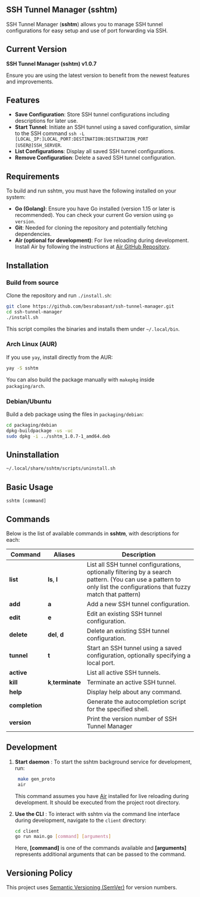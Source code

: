 ## SSH Tunnel Manager (sshtm)

SSH Tunnel Manager (**sshtm**) allows you to manage SSH tunnel configurations for easy setup and use of port forwarding via SSH.

## Current Version

**SSH Tunnel Manager (sshtm) v1.0.7**

Ensure you are using the latest version to benefit from the newest features and improvements.


## Features

- **Save Configuration**: Store SSH tunnel configurations including descriptions for later use.
- **Start Tunnel**: Initiate an SSH tunnel using a saved configuration, similar to the SSH command `ssh -L [LOCAL_IP:]LOCAL_PORT:DESTINATION:DESTINATION_PORT [USER@]SSH_SERVER`.
- **List Configurations**: Display all saved SSH tunnel configurations.
- **Remove Configuration**: Delete a saved SSH tunnel configuration.

## Requirements

To build and run sshtm, you must have the following installed on your system:

- **Go (Golang)**: Ensure you have Go installed (version 1.15 or later is recommended). You can check your current Go version using `go version`.
- **Git**: Needed for cloning the repository and potentially fetching dependencies.
- **Air (optional for development)**: For live reloading during development. Install Air by following the instructions at [Air GitHub Repository](https://github.com/cosmtrek/air).



## Installation

### Build from source
Clone the repository and run `./install.sh`:

```sh
git clone https://github.com/besrabasant/ssh-tunnel-manager.git
cd ssh-tunnel-manager
./install.sh
```
This script compiles the binaries and installs them under `~/.local/bin`.

### Arch Linux (AUR)
If you use `yay`, install directly from the AUR:

```sh
yay -S sshtm
```
You can also build the package manually with `makepkg` inside `packaging/arch`.

### Debian/Ubuntu
Build a deb package using the files in `packaging/debian`:

```sh
cd packaging/debian
dpkg-buildpackage -us -uc
sudo dpkg -i ../sshtm_1.0.7-1_amd64.deb
```

## Uninstallation
```sh
~/.local/share/sshtm/scripts/uninstall.sh
```

## Basic Usage

```
sshtm [command]
```

## Commands

Below is the list of available commands in **sshtm**, with descriptions for each:

| Command        | Aliases             | Description                                                                                                                                                         |
| -------------- | ------------------- | ------------------------------------------------------------------------------------------------------------------------------------------------------------------- |
| **list**       | **ls**, **l**       | List all SSH tunnel configurations, optionally filtering by a search pattern. (You can use a pattern to only list the configurations that fuzzy match that pattern) |  |
| **add**        | **a**               | Add a new SSH tunnel configuration.                                                                                                                                 |
| **edit**       | **e**               | Edit an existing SSH tunnel configuration.                                                                                                                          |
| **delete**     | **del**, **d**      | Delete an existing SSH tunnel configuration.                                                                                                                        |
| **tunnel**     | **t**               | Start an SSH tunnel using a saved configuration, optionally specifying a local port.                                                                                |
| **active**     |                     | List all active SSH tunnels.                                                                                                                                        |
| **kill**       | **k**,**terminate** | Terminate an active SSH tunnel.                                                                                                                                     |
| **help**       |                     | Display help about any command.                                                                                                                                     |
| **completion** |                     | Generate the autocompletion script for the specified shell.                                                                                                         |
| **version**    |                     | Print the version number of SSH Tunnel Manager                                                                                                                      |

## Development

1. **Start daemon** :
   To start the sshtm background service for development, run:
   ```sh
    make gen_proto
    air
   ```

   This command assumes you have [Air](https://github.com/cosmtrek/air) installed for live reloading during development. It should be executed from the project root directory.
   
2. **Use the CLI** :
   To interact with sshtm via the command line interface during development, navigate to the `client` directory:
   ```sh
   cd client
   go run main.go [command] [arguments]
   ```
   Here, **[command]** is one of the commands available and **[arguments]** represents additional arguments that can be passed to the command.


## Versioning Policy

This project uses [Semantic Versioning (SemVer)](https://semver.org/) for version numbers.
